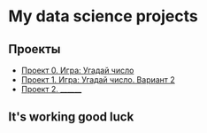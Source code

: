 # My data science projects

## Проекты

* [Проект 0. Игра: Угадай число](https://github.com/Barakuda12345g1/barakuda_rep_v6/tree/main/project_0)
* [Проект 1. Игра: Угадай число. Вариант 2](https://drive.google.com/drive/folders/1pJ5D_9RNDgG2hcn5X9lY1kFgWQZIMZqf?usp=sharing)
* [Проект 2. ______](____)

## It's working good luck

